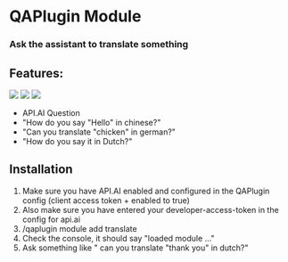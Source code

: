 # QAPlugin Module
### Ask the assistant to translate something

## Features:
![](http://i.mvdw-software.com/2016-12-29_23-21-46.png) 
![](http://i.mvdw-software.com/2016-12-29_23-18-16.png)
![](http://i.mvdw-software.com/2016-12-29_23-16-31.png)

* API.AI Question
* "How do you say "Hello" in chinese?"
* "Can you translate "chicken" in german?"
* "How do you say it in Dutch?"

## Installation
1. Make sure you have API.AI enabled and configured in the QAPlugin config (client access token + enabled to true)
1. Also make sure you have entered your developer-access-token
in the config for api.ai
1. /qaplugin module add translate
1. Check the console, it should say "loaded module ..."
1. Ask something like "<trigger> can you translate "thank you" in dutch?"
